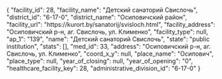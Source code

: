 {
    "facility_id": 28,
    "facility_name": "Детский санаторий Свислочь",
    "district_id": "6-17-0",
    "district_name": "Осиповичский район",
    "facility_url": "https:\/\/kurort.by\/sanatorij\/svisloch.html",
    "facility_address": "Осиповичский р-н, аг. Свислочь, ул. Клименко",
    "facility_type": null,
    "ap_1": "139",
    "name": "Детский санаторий Свислочь",
    "state": "public institution",
    "stats": [],
    "med_id": 33,
    "address": "Осиповичский р-н, аг. Свислочь, ул. Клименко",
    "coord_x_y": null,
    "place_name": "Осипович",
    "place_type": null,
    "year_of_closing": null,
    "year_of_opening": "0",
    "healthcare_facility_key": 28,
    "administrative_division_id": "6-17-0"
}